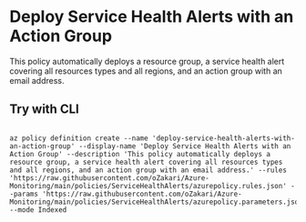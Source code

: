 # Deploy Service Health Alerts with an Action Group

This policy automatically deploys a resource group, a service health alert covering all resources types and all regions, and an action group with an email address.

## Try with CLI

````cli

az policy definition create --name 'deploy-service-health-alerts-with-an-action-group' --display-name 'Deploy Service Health Alerts with an Action Group' --description 'This policy automatically deploys a resource group, a service health alert covering all resources types and all regions, and an action group with an email address.' --rules 'https://raw.githubusercontent.com/oZakari/Azure-Monitoring/main/policies/ServiceHealthAlerts/azurepolicy.rules.json' --params 'https://raw.githubusercontent.com/oZakari/Azure-Monitoring/main/policies/ServiceHealthAlerts/azurepolicy.parameters.json' --mode Indexed
